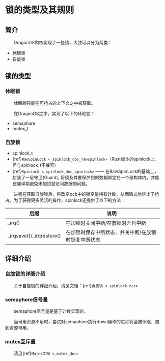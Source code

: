 # 锁的类型及其规则

## 简介

&emsp;&emsp;DragonOS内核实现了一些锁，大致可以分为两类：

- 休眠锁
- 自旋锁

## 锁的类型

### 休眠锁

&emsp;&emsp;休眠锁只能在可抢占的上下文之中被获取。

&emsp;&emsp;在DragonOS之中，实现了以下的休眠锁：

- semaphore
- mutex_t

### 自旋锁

- spinlock_t
- {ref}`RawSpinLock <_spinlock_doc_rawspinlock>`（Rust版本的spinlock_t，但与spinlock_t不兼容）
- {ref}`SpinLock <_spinlock_doc_spinlock>` —— 在RawSpinLock的基础上，封装了一层守卫(Guard), 将锁及其要保护到的数据绑定在一个结构体内，并能在编译期避免未加锁就访问数据的问题。

&emsp;&emsp;进程在获取自旋锁后，将改变pcb中的锁变量持有计数，从而隐式地禁止了抢占。为了获得更多灵活的操作，spinlock还提供了以下的方法：


| 后缀                     | 说明                                                |
| ------------------------ | --------------------------------------------------- |
| _irq()                   | 在加锁时关闭中断/在放锁时开启中断                   |
| _irqsave()/_irqrestore() | 在加锁时保存中断状态，并关中断/在放锁时恢复中断状态 |


## 详细介绍

### 自旋锁的详细介绍

&emsp;&emsp;关于自旋锁的详细介绍，请见文档：{ref}`自旋锁 <_spinlock_doc>`

### semaphore信号量

&emsp;&emsp;semaphore信号量是基于计数实现的。

&emsp;&emsp;当可用资源不足时，尝试对semaphore执行down操作的进程将会被休眠，直到资源可用。

### mutex互斥量

&emsp;&emsp;请见{ref}`Mutex文档 <_mutex_doc>`
